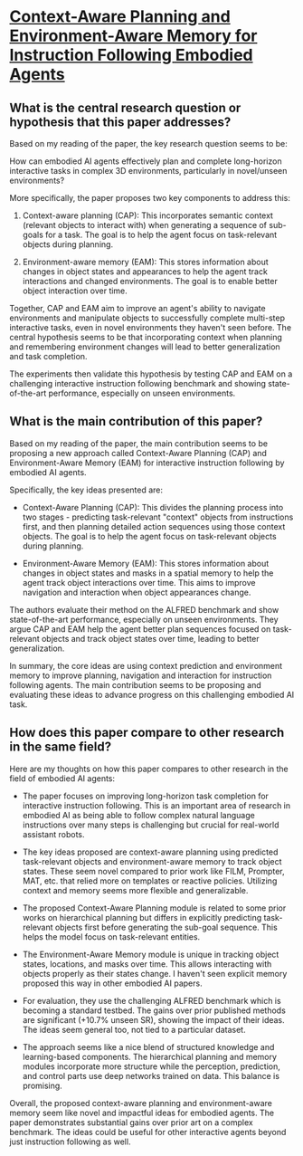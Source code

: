 # [Context-Aware Planning and Environment-Aware Memory for Instruction   Following Embodied Agents](https://arxiv.org/abs/2308.07241)

## What is the central research question or hypothesis that this paper addresses?

 Based on my reading of the paper, the key research question seems to be: 

How can embodied AI agents effectively plan and complete long-horizon interactive tasks in complex 3D environments, particularly in novel/unseen environments?

More specifically, the paper proposes two key components to address this:

1) Context-aware planning (CAP): This incorporates semantic context (relevant objects to interact with) when generating a sequence of sub-goals for a task. The goal is to help the agent focus on task-relevant objects during planning.

2) Environment-aware memory (EAM): This stores information about changes in object states and appearances to help the agent track interactions and changed environments. The goal is to enable better object interaction over time.

Together, CAP and EAM aim to improve an agent's ability to navigate environments and manipulate objects to successfully complete multi-step interactive tasks, even in novel environments they haven't seen before. The central hypothesis seems to be that incorporating context when planning and remembering environment changes will lead to better generalization and task completion.

The experiments then validate this hypothesis by testing CAP and EAM on a challenging interactive instruction following benchmark and showing state-of-the-art performance, especially on unseen environments.


## What is the main contribution of this paper?

 Based on my reading of the paper, the main contribution seems to be proposing a new approach called Context-Aware Planning (CAP) and Environment-Aware Memory (EAM) for interactive instruction following by embodied AI agents. 

Specifically, the key ideas presented are:

- Context-Aware Planning (CAP): This divides the planning process into two stages - predicting task-relevant "context" objects from instructions first, and then planning detailed action sequences using those context objects. The goal is to help the agent focus on task-relevant objects during planning.

- Environment-Aware Memory (EAM): This stores information about changes in object states and masks in a spatial memory to help the agent track object interactions over time. This aims to improve navigation and interaction when object appearances change.

The authors evaluate their method on the ALFRED benchmark and show state-of-the-art performance, especially on unseen environments. They argue CAP and EAM help the agent better plan sequences focused on task-relevant objects and track object states over time, leading to better generalization.

In summary, the core ideas are using context prediction and environment memory to improve planning, navigation and interaction for instruction following agents. The main contribution seems to be proposing and evaluating these ideas to advance progress on this challenging embodied AI task.


## How does this paper compare to other research in the same field?

 Here are my thoughts on how this paper compares to other research in the field of embodied AI agents:

- The paper focuses on improving long-horizon task completion for interactive instruction following. This is an important area of research in embodied AI as being able to follow complex natural language instructions over many steps is challenging but crucial for real-world assistant robots. 

- The key ideas proposed are context-aware planning using predicted task-relevant objects and environment-aware memory to track object states. These seem novel compared to prior work like FILM, Prompter, MAT, etc. that relied more on templates or reactive policies. Utilizing context and memory seems more flexible and generalizable.

- The proposed Context-Aware Planning module is related to some prior works on hierarchical planning but differs in explicitly predicting task-relevant objects first before generating the sub-goal sequence. This helps the model focus on task-relevant entities.

- The Environment-Aware Memory module is unique in tracking object states, locations, and masks over time. This allows interacting with objects properly as their states change. I haven't seen explicit memory proposed this way in other embodied AI papers.

- For evaluation, they use the challenging ALFRED benchmark which is becoming a standard testbed. The gains over prior published methods are significant (+10.7% unseen SR), showing the impact of their ideas. The ideas seem general too, not tied to a particular dataset.

- The approach seems like a nice blend of structured knowledge and learning-based components. The hierarchical planning and memory modules incorporate more structure while the perception, prediction, and control parts use deep networks trained on data. This balance is promising.

Overall, the proposed context-aware planning and environment-aware memory seem like novel and impactful ideas for embodied agents. The paper demonstrates substantial gains over prior art on a complex benchmark. The ideas could be useful for other interactive agents beyond just instruction following as well.
